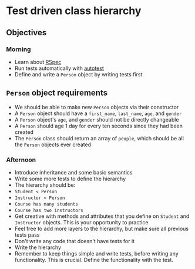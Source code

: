# Test driven class hierarchy

## Objectives
### Morning
* Learn about [RSpec](https://github.com/rspec/rspec)
* Run tests automatically with [autotest](https://github.com/rspec/rspec-autotest)
* Define and write a `Person` object by writing tests first

## `Person` object requirements
* We should be able to make new `Person` objects via their constructor
* A `Person` object should have a `first_name`, `last_name`, `age`, and `gender`
* A `Person` object's `age`, and `gender` should not be directly changeable
* A `Person` should age 1 day for every ten seconds since they had been created
* The `Person` class should return an array of `people`, which should be all the `Person` objects ever created

### Afternoon
* Introduce inheritance and some basic semantics
* Write some more tests to define the hierarchy
* The hierarchy should be:
* `Student < Person`
* `Instructor < Person`
* `Course has many students`
* `Course has two instructors`
* Get creative with methods and attributes that you define on `Student` and `Instructor` objects. This is your opportunity to practice
* Feel free to add more layers to the hierarchy, but make sure all previous tests pass
* Don't write any code that doesn't have tests for it
* Write the hierarchy
* Remember to keep things simple and write tests, before writing any functionality. This is crucial. Define the functionality with the test.